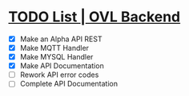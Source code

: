 # [TODO List | OVL Backend](https://github.com/eziocangialosi/OVL-Backend/blob/master/TODO.md "TODO List of Backend")

- [X] Make an Alpha API REST
- [X] Make MQTT Handler
- [X] Make MYSQL Handler
- [X] Make API Documentation
- [ ] Rework API error codes
- [ ] Complete API Documentation
